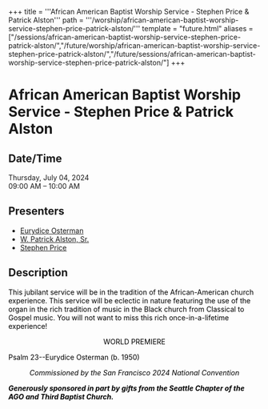 +++
title = '''African American Baptist Worship Service - Stephen Price & Patrick Alston'''
path = '''/worship/african-american-baptist-worship-service-stephen-price-patrick-alston/'''
template = "future.html"
aliases = ["/sessions/african-american-baptist-worship-service-stephen-price-patrick-alston/","/future/worship/african-american-baptist-worship-service-stephen-price-patrick-alston/","/future/sessions/african-american-baptist-worship-service-stephen-price-patrick-alston/"]
+++

<h1>African American Baptist Worship Service - Stephen Price & Patrick Alston</h1>

<h2>Date/Time</h2>
<p>Thursday, July 04, 2024<br>
09:00 AM – 10:00 AM</p>
<h2>Presenters</h2>
<ul>
<li><a href="/composers/eurydice-osterman/">Eurydice Osterman</a></li>
<li><a href="/performers/w-patrick-alston-sr/">W. Patrick Alston, Sr.</a></li>
<li><a href="/performers/stephen-price/">Stephen Price</a></li>
</ul>
<h2>Description</h2>

<div class="ag87-crtemvc-hsbk"><div class="css-vsf5of"><p class="carina-rte-public-DraftStyleDefault-block"><span style="color: rgb(0,0,0);">This jubilant service will be in the tradition of the African-American church experience. This service will be eclectic in nature featuring the use of the organ in the rich tradition of music in the Black church from Classical to Gospel music. You will not want to miss this rich once-in-a-lifetime experience! <span style="font-weight: bold;"> </span></span></p><p style="text-align:center;" class="carina-rte-public-DraftStyleDefault-block"><span style="color: rgb(0,0,0);">WORLD PREMIERE</span></p><p class="carina-rte-public-DraftStyleDefault-block"><span style="color: rgb(0,0,0);">Psalm 23--Eurydice Osterman (b. 1950)</span></p><p style="text-align:center;" class="carina-rte-public-DraftStyleDefault-block"><span style="color: rgb(0,0,0);"><span style="font-style: italic;">Commissioned by the San Francisco 2024 National Convention</span></span></p><p class="carina-rte-public-DraftStyleDefault-block"><span style="color: rgb(0,0,0);"><span style="font-weight: bold;"><span style="font-style: italic;">Generously sponsored in part by gifts from the Seattle Chapter of the AGO and Third Baptist Church.</span></span></span></p></div></div>



